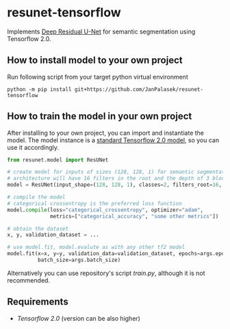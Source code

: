 # resunet-tensorflow
Implements [Deep Residual U-Net](https://arxiv.org/pdf/1711.10684.pdf) for semantic segmentation using Tensorflow 2.0.

## How to install model to your own project
Run following script from your target python virtual environment

```shell
python -m pip install git+https://github.com/JanPalasek/resunet-tensorflow
```

## How to train the model in your own project
After installing to your own project, you can import and instantiate the model. The model instance is a [standard Tensorflow 2.0 model](https://www.tensorflow.org/api_docs/python/tf/keras/Model), so you can use it accordingly.

```python
from resunet.model import ResUNet

# create model for inputs of sizes (128, 128, 1) for semantic segmentation into 2 classes
# architecture will have 16 filters in the root and the depth of 3 blocks
model = ResUNet(input_shape=(128, 128, 1), classes=2, filters_root=16, depth=3)

# compile the model
# categorical crossentropy is the preferred loss function
model.compile(loss="categorical_crossentropy", optimizer="adam",
              metrics=["categorical_accuracy", "some other metrics"])

# obtain the dataset
x, y, validation_dataset = ...

# use model.fit, model.evalute as with any other tf2 model
model.fit(x=x, y=y, validation_data=validation_dataset, epochs=args.epochs,
          batch_size=args.batch_size)
```

Alternatively you can use repository's script *train.py*, although it is not recommended.

## Requirements
- *Tensorflow 2.0* (version can be also higher)
